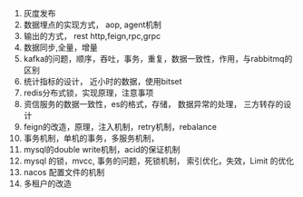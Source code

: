 1. 灰度发布
2. 数据埋点的实现方式， aop, agent机制
3. 输出的方式， rest http,feign,rpc,grpc
4. 数据同步,全量，增量
5. kafka的问题，顺序，吞吐，事务，重复，数据一致性，作用，与rabbitmq的区别
6. 统计指标的设计， 近小时的数据，使用bitset
7. redis分布式锁，实现原理，注意事项
8. 资信服务的数据一致性，es的格式，存储， 数据异常的处理， 三方转存的设计
9. feign的改造，原理，注入机制，retry机制，rebalance
10. 事务机制，单机的事务，多服务机制，
11. mysql的double write机制，acid的保证机制
12. mysql 的锁，mvcc, 事务的问题，死锁机制， 索引优化，失效，Limit 的优化
13. nacos 配置文件的机制
14. 多租户的改造